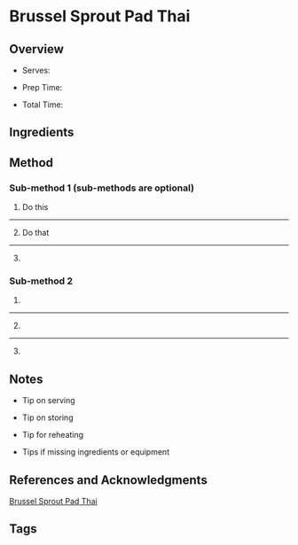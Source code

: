# Brussel Sprout Pad Thai

## Overview

- Serves:

- Prep Time:

- Total Time:

## Ingredients



## Method

### Sub-method 1 (sub-methods are optional)

1. Do this
---
2. Do that
---
3.

### Sub-method 2

1.
---
2.
---
3.

## Notes

- Tip on serving

- Tip on storing

- Tip for reheating

- Tips if missing ingredients or equipment

## References and Acknowledgments

[Brussel Sprout Pad Thai](https://www.reddit.com/r/GifRecipes/comments/ev4gx0/brussel_sprout_pad_thai/)

## Tags



